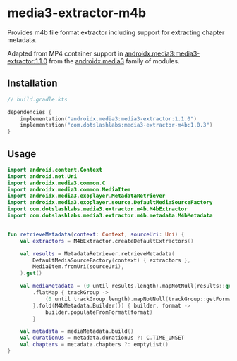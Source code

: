 # media3-extractor-m4b

Provides m4b file format extractor including support for extracting chapter metadata.

Adapted from MP4 container support in [androidx.media3:media3-extractor:1.1.0](https://github.com/androidx/media/tree/5328d6464acb077a7e8cba61b8cac1973c4943d7/libraries/extractor/src/main/java/androidx/media3/extractor/mp4) from the [androidx.media3](https://developer.android.com/reference/androidx/media3/extractor/package-summary) family of modules.


## Installation

```kotlin
// build.gradle.kts

dependencies {
    implementation("androidx.media3:media3-extractor:1.1.0")
    implementation("com.dotslashlabs:media3-extractor-m4b:1.0.3")
}

```

## Usage

```kotlin
import android.content.Context
import android.net.Uri
import androidx.media3.common.C
import androidx.media3.common.MediaItem
import androidx.media3.exoplayer.MetadataRetriever
import androidx.media3.exoplayer.source.DefaultMediaSourceFactory
import com.dotslashlabs.media3.extractor.m4b.M4bExtractor
import com.dotslashlabs.media3.extractor.m4b.metadata.M4bMetadata


fun retrieveMetadata(context: Context, sourceUri: Uri) {
    val extractors = M4bExtractor.createDefaultExtractors()

    val results = MetadataRetriever.retrieveMetadata(
        DefaultMediaSourceFactory(context) { extractors },
        MediaItem.fromUri(sourceUri),
    ).get()

    val mediaMetadata = (0 until results.length).mapNotNull(results::get)
        .flatMap { trackGroup ->
            (0 until trackGroup.length).mapNotNull(trackGroup::getFormat)
        }.fold(M4bMetadata.Builder()) { builder, format ->
            builder.populateFromFormat(format)
        }

    val metadata = mediaMetadata.build()
    val durationUs = metadata.durationUs ?: C.TIME_UNSET
    val chapters = metadata.chapters ?: emptyList()
}

```

